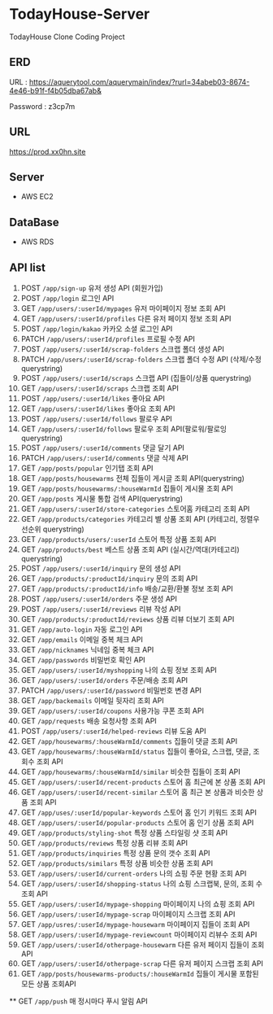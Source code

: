 # TodayHouse-Server
TodayHouse Clone Coding Project

## ERD
URL : https://aquerytool.com/aquerymain/index/?rurl=34abeb03-8674-4e46-b91f-f4b05dba67ab&

Password : z3cp7m

## URL
https://prod.xx0hn.site

## Server
- AWS EC2

## DataBase
- AWS RDS

## API list
1.	POST	`/app/sign-up`	유저 생성 API (회원가입)
2.	POST	`/app/login`	로그인 API
3.	GET	`/app/users/:userId/mypages`	유저 마이페이지 정보 조회 API
4.	GET	`/app/users/:userId/profiles`	다른 유저 페이지 정보 조회 API
5.	POST	`/app/login/kakao`	카카오 소셜 로그인 API
6.	PATCH	`/app/users/:userId/profiles`	프로필 수정 API
7.	POST	`/app/users/:userId/scrap-folders`	스크랩 폴더 생성 API
8.	PATCH	`/app/users/:userId/scrap-folders`	스크랩 폴더 수정 API (삭제/수정 querystring)
9.  POST	`/app/users/:userId/scraps`	스크랩 API (집들이/상품 querystring)
10.	GET	`/app/users/:userId/scraps`	스크랩 조회 API
11.	POST	`/app/users/:userId/likes`	좋아요 API 
12.	GET	`/app/users/:userId/likes`	좋아요 조회 API 
13.	POST	`/app/users/:userId/follows`	팔로우 API 
14.	GET	`/app/users/:userId/follows`	팔로우 조회 API(팔로워/팔로잉 querystring)
15.	POST	`/app/users/:userId/comments`	댓글 달기 API 
16.	PATCH	`/app/users/:userId/comments`	댓글 삭제 API 
17.	GET	`/app/posts/popular`	인기탭 조회 API
18.	GET	`/app/posts/housewarms`	전체 집들이 게시글 조회 API(querystring)
19.	GET	`/app/posts/housewarms/:houseWarmId`	집들이 게시물 조회 API
20.	GET	`/app/posts`	게시물 통합 검색 API(querystring)
21.	GET	`/app/users/:userId/store-categories`	스토어홈 카테고리 조회 API
22.	GET	`/app/products/categories`	카테고리 별 상품 조회 API (카테고리, 정렬우선순위 querystring)
23.	GET	`/app/products/users/:userId`	 스토어 특정 상품 조회 API
24.	GET	`/app/products/best`	베스트 상품 조회 API (실시간/역대(카테고리) querystring)
25.	POST	`/app/users/:userId/inquiry`	문의 생성 API
26.	GET	`/app/products/:productId/inquiry`	문의 조회 API
27.	GET	`/app/products/:productId/info`	배송/교환/환불 정보 조회 API
28.	POST	`/app/users/:userId/orders`	주문 생성 API
29.	POST	`/app/users/:userId/reviews`	리뷰 작성 API
30.	GET	`/app/products/:productId/reviews`	상품 리뷰 더보기 조회 API 
31.	GET	`/app/auto-login`	자동 로그인 API
32.	GET	`/app/emails`	이메일 중복 체크 API
33.	GET	`/app/nicknames`	닉네임 중복 체크 API
34.	GET	`/app/passwords`	비밀번호 확인 API
35.	GET	`/app/users/:userId/myshopping`	나의 쇼핑 정보 조회 API
36.	GET	`/app/users/:userId/orders`	주문/배송 조회 API
37.	PATCH	`/app/users/:userId/password`	비밀번호 변경 API
38.	GET	`/app/backemails`	이메일 뒷자리 조회 API
39.	GET	`/app/users/:userId/coupons`	사용가능 쿠폰 조회 API
40.	GET	`/app/requests`	배송 요청사항 조회 API
41.	POST	`/app/users/:userId/helped-reviews`	리뷰 도움 API
42.	GET	`/app/housewarms/:houseWarmId/comments`	집들이 댓글 조회 API
43.	GET	`/app/housewarms/:houseWarmId/status`	집들이 좋아요, 스크랩, 댓글, 조회수 조회 API
44.	GET	`/app/housewarms/:houseWarmId/similar`	비슷한 집들이 조회 API
45.	GET	`/app/users/:userId/recent-products`	스토어 홈 최근에 본 상품 조회 API
46.	GET	`/app/users/:userId/recent-similar`	스토어 홈 최근 본 상품과 비슷한 상품 조회 API
47.	GET	`/app/uses/:userId/popular-keywords`	스토어 홈 인기 키워드 조회 API
48.	GET	`/app/users/:userId/popular-products`	스토어 홈 인기 상품 조회 API
49.	GET	`/app/products/styling-shot`	특정 상품 스타일링 샷 조회 API
50.	GET	`/app/products/reviews`	특정 상품 리뷰 조회 API
51.	GET	`/app/products/inquiries`	특정 상품 문의 갯수 조회 API
52.	GET	`/app/products/similars`	특정 상품 비슷한 상품 조회 API
53.	GET	`/app/users/:userId/current-orders`	나의 쇼핑 주문 현황 조회 API
54.	GET	`/app/users/:userId/shopping-status`	나의 쇼핑 스크랩북, 문의, 조회 수 조회 API
55.	GET	`/app/users/:userId/mypage-shopping`	마이페이지 나의 쇼핑 조회 API
56.	GET	`/app/users/:userId/mypage-scrap`	마이페이지 스크랩 조회 API
57.	GET	`/app/usres/:userId/mypage-housewarm`	마이페이지 집들이 조회 API
58.	GET	`/app/users/:userId/mypage-reviewcount`	마이페이지 리뷰수 조회 API
59.	GET	`/app/users/:userId/otherpage-housewarm`	다른 유저 페이지 집들이 조회 API
60.	GET	`/app/users/:userId/otherpage-scrap`	다른 유저 페이지 스크랩 조회 API
61.	GET	`/app/posts/housewarms-products/:houseWarmId`	 집들이 게시물 포함된 모든 상품 조회API

**  GET	`/app/push`	매 정시마다 푸시 알림 API

